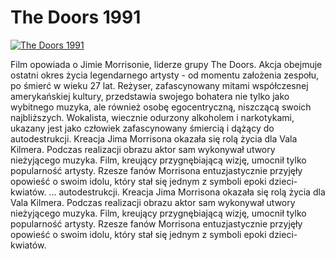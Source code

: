 The Doors 1991 
=============
[![The Doors 1991 ](http://vidos.pl/images/player.gif)](http://vidos.pl/the-doors-1991)

 Film opowiada o Jimie Morrisonie, liderze grupy The Doors. Akcja obejmuje ostatni okres życia legendarnego artysty - od momentu założenia zespołu, po śmierć w wieku 27 lat. Reżyser, zafascynowany mitami współczesnej amerykańskiej kultury, przedstawia swojego bohatera nie tylko jako wybitnego muzyka, ale również osobę egocentryczną, niszczącą swoich najbliższych. Wokalista, wiecznie odurzony alkoholem i narkotykami, ukazany jest jako człowiek zafascynowany śmiercią i dążący do autodestrukcji. Kreacja Jima Morrisona okazała się rolą życia dla Vala Kilmera. Podczas realizacji obrazu aktor sam wykonywał utwory nieżyjącego muzyka. Film, kreujący przygnębiającą wizję, umocnił tylko popularność artysty. Rzesze fanów Morrisona entuzjastycznie przyjęły opowieść o swoim idolu, który stał się jednym z symboli epoki dzieci-kwiatów.  ... autodestrukcji. Kreacja Jima Morrisona okazała się rolą życia dla Vala Kilmera. Podczas realizacji obrazu aktor sam wykonywał utwory nieżyjącego muzyka. Film, kreujący przygnębiającą wizję, umocnił tylko popularność artysty. Rzesze fanów Morrisona entuzjastycznie przyjęły opowieść o swoim idolu, który stał się jednym z symboli epoki dzieci-kwiatów.
